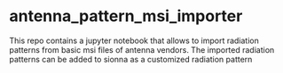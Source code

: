 # antenna_pattern_msi_importer
This repo contains a jupyter notebook that allows to import radiation patterns from basic msi files of antenna vendors. The imported radiation patterns can be added to sionna as a customized radiation pattern
